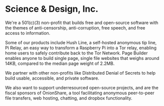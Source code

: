# Science & Design, Inc.

We're a 501(c)(3) non-profit that builds free and open-source software with the themes of anti-censorship, anti-corruption, free speech, and free access to information. 

Some of our products include Hush Line, a self-hosted anonymous tip line, Pi Relay, an easy way to transform a Raspberry Pi into a Tor relay, enabling home users to safely contribute back to the Tor Network. Page Builder enables anyone to build single page, single file websites that weighs around 14KB, compared to the median page weight of 2.2MB.

We partner with other non-profits like Distributed Denial of Secrets to help build usable, accessible, and private software.

We also want to support underresourced open-source projects, and are the fiscal sponsors of OnionShare, a tool facilitating anonymous peer-to-peer file transfers, web hosting, chatting, and dropbox functionality.
